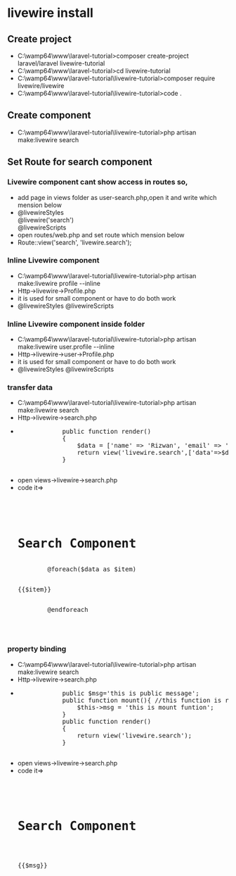 <h1>livewire install</h1>
<h2>Create project</h2>
<ul>
    <li>C:\wamp64\www\laravel-tutorial>composer create-project laravel/laravel livewire-tutorial</li>
    <li>C:\wamp64\www\laravel-tutorial>cd livewire-tutorial</li>
    <li>C:\wamp64\www\laravel-tutorial\livewire-tutorial>composer require livewire/livewire</li>
    <li>C:\wamp64\www\laravel-tutorial\livewire-tutorial>code .</li>
</ul>

<h2>Create component</h2>
<ul>
    <li>C:\wamp64\www\laravel-tutorial\livewire-tutorial>php artisan make:livewire search</li>
</ul>

<h2>Set Route for search component</h2>
<h3>Livewire component cant show access in routes so,</h3>
<ul>
    <li>add page in views folder as user-search.php,open it and write which mension below</li>
    <li>
        @livewireStyles <br>
        @livewire('search')<br>
        @livewireScripts<br>
    </li>
    <li>open routes/web.php and set route which mension below</li>
    <li>Route::view('search', 'livewire.search');</li>
</ul>

<h3>Inline Livewire component</h3>
<ul>
    <li>C:\wamp64\www\laravel-tutorial\livewire-tutorial>php artisan make:livewire profile --inline</li>
    <li>Http->livewire->Profile.php</li>
    <li>it is used for small component or have to do both work</li>
    <li>
        @livewireStyles
        <livewire:profile/>
        @livewireScripts
    </li>
</ul>

<h3>Inline Livewire component inside folder</h3>
<ul>
    <li>C:\wamp64\www\laravel-tutorial\livewire-tutorial>php artisan make:livewire user.profile --inline</li>
    <li>Http->livewire->user->Profile.php</li>
    <li>it is used for small component or have to do both work</li>
    <li>
        @livewireStyles
        <livewire:user.profile>
        @livewireScripts
    </li>
</ul>

<h3>transfer data</h3>
<ul>
    <li>C:\wamp64\www\laravel-tutorial\livewire-tutorial>php artisan make:livewire search</li>
    <li>Http->livewire->search.php</li>
    <li>
        <pre>
            public function render()
            {
                $data = ['name' => 'Rizwan', 'email' => 'rizwan@gmail.com'];
                return view('livewire.search',['data'=>$data]);
            }
        </pre>
    </li>
    <li>open views->livewire->search.php</li>
    <li>code it=>
    <pre>
        <div>
        <h1>Search Component</h1>
        @foreach($data as $item)
            <p>{{$item}}</p>
        @endforeach
    </div>
    </pre>
    </li>
</ul>

<h3>property binding</h3>
<ul>
    <li>C:\wamp64\www\laravel-tutorial\livewire-tutorial>php artisan make:livewire search</li>
    <li>Http->livewire->search.php</li>
    <li>
        <pre>
            public $msg='this is public message';
            public function mount(){ //this function is run On load, 
                $this->msg = 'this is mount funtion';
            }
            public function render()
            {
                return view('livewire.search');
            }
        </pre>
    </li>
    <li>open views->livewire->search.php</li>
    <li>code it=>
        <pre>
            <div>
                <h1>Search Component</h1>
                <p>{{$msg}}</p>
            </div>
        </pre>
    </li>
</ul>